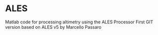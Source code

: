 # ALES
Matlab code for processing altimetry using the ALES Processor
First GIT version based on ALES v5 by Marcello Passaro
